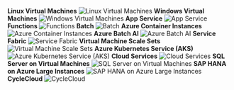 ﻿**Linux Virtual Machines**
![Linux Virtual Machines](https://dinowang.github.io/azure-services-icon/Artifacts/Compute/Linux+Virtual+Machines.svg)
**Windows Virtual Machines**
![Windows Virtual Machines](https://dinowang.github.io/azure-services-icon/Artifacts/Compute/Windows+Virtual+Machines.svg)
**App Service**
![App Service](https://dinowang.github.io/azure-services-icon/Artifacts/Compute/App+Service.svg)
**Functions**
![Functions](https://dinowang.github.io/azure-services-icon/Artifacts/Compute/Functions.svg)
**Batch**
![Batch](https://dinowang.github.io/azure-services-icon/Artifacts/Compute/Batch.svg)
**Azure Container Instances**
![Azure Container Instances](https://dinowang.github.io/azure-services-icon/Artifacts/Compute/Azure+Container+Instances.svg)
**Azure Batch AI**
![Azure Batch AI](https://dinowang.github.io/azure-services-icon/Artifacts/Compute/Azure+Batch+AI.svg)
**Service Fabric**
![Service Fabric](https://dinowang.github.io/azure-services-icon/Artifacts/Compute/Service+Fabric.svg)
**Virtual Machine Scale Sets**
![Virtual Machine Scale Sets](https://dinowang.github.io/azure-services-icon/Artifacts/Compute/Virtual+Machine+Scale+Sets.svg)
**Azure Kubernetes Service (AKS)**
![Azure Kubernetes Service (AKS)](https://dinowang.github.io/azure-services-icon/Artifacts/Compute/Azure+Kubernetes+Service+(AKS).svg)
**Cloud Services**
![Cloud Services](https://dinowang.github.io/azure-services-icon/Artifacts/Compute/Cloud+Services.svg)
**SQL Server on Virtual Machines**
![SQL Server on Virtual Machines](https://dinowang.github.io/azure-services-icon/Artifacts/Compute/SQL+Server+on+Virtual+Machines.svg)
**SAP HANA on Azure Large Instances**
![SAP HANA on Azure Large Instances](https://dinowang.github.io/azure-services-icon/Artifacts/Compute/SAP+HANA+on+Azure+Large+Instances.svg)
**CycleCloud**
![CycleCloud](https://dinowang.github.io/azure-services-icon/Artifacts/Compute/CycleCloud.svg)

